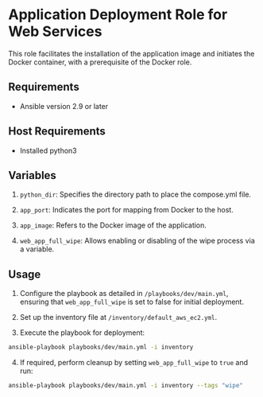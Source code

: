 # Application Deployment Role for Web Services

This role facilitates the installation of the application image and initiates the Docker container, with a prerequisite of the Docker role.

## Requirements

- Ansible version 2.9 or later

## Host Requirements

- Installed python3

## Variables
1) ```python_dir```: Specifies the directory path to place the compose.yml file.

2) ```app_port```: Indicates the port for mapping from Docker to the host.

3) ```app_image```: Refers to the Docker image of the application.

4) ```web_app_full_wipe```: Allows enabling or disabling of the wipe process via a variable.


## Usage

1) Configure the playbook as detailed in ```/playbooks/dev/main.yml```, ensuring that ```web_app_full_wipe``` is set to false for initial deployment.

2) Set up the inventory file at ```/inventory/default_aws_ec2.yml```.

3) Execute the playbook for deployment:
```bash
ansible-playbook playbooks/dev/main.yml -i inventory
```

4) If required, perform cleanup by setting ```web_app_full_wipe``` to ```true``` and run:

```bash
ansible-playbook playbooks/dev/main.yml -i inventory --tags "wipe"
```